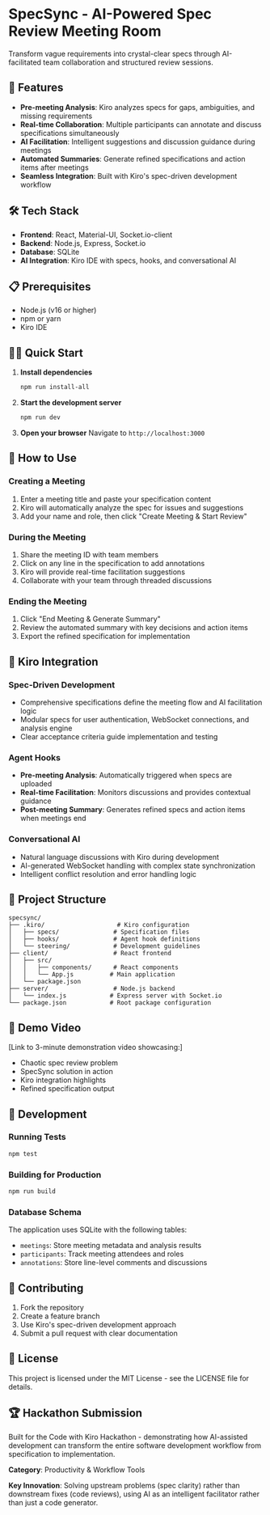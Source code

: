 # SpecSync - AI-Powered Spec Review Meeting Room

Transform vague requirements into crystal-clear specs through AI-facilitated team collaboration and structured review sessions.

## 🚀 Features

- **Pre-meeting Analysis**: Kiro analyzes specs for gaps, ambiguities, and missing requirements
- **Real-time Collaboration**: Multiple participants can annotate and discuss specifications simultaneously
- **AI Facilitation**: Intelligent suggestions and discussion guidance during meetings
- **Automated Summaries**: Generate refined specifications and action items after meetings
- **Seamless Integration**: Built with Kiro's spec-driven development workflow

## 🛠 Tech Stack

- **Frontend**: React, Material-UI, Socket.io-client
- **Backend**: Node.js, Express, Socket.io
- **Database**: SQLite
- **AI Integration**: Kiro IDE with specs, hooks, and conversational AI

## 📋 Prerequisites

- Node.js (v16 or higher)
- npm or yarn
- Kiro IDE

## 🏃‍♂️ Quick Start

1. **Install dependencies**
   ```bash
   npm run install-all
   ```

2. **Start the development server**
   ```bash
   npm run dev
   ```

3. **Open your browser**
   Navigate to `http://localhost:3000`

## 🎯 How to Use

### Creating a Meeting
1. Enter a meeting title and paste your specification content
2. Kiro will automatically analyze the spec for issues and suggestions
3. Add your name and role, then click "Create Meeting & Start Review"

### During the Meeting
1. Share the meeting ID with team members
2. Click on any line in the specification to add annotations
3. Kiro will provide real-time facilitation suggestions
4. Collaborate with your team through threaded discussions

### Ending the Meeting
1. Click "End Meeting & Generate Summary"
2. Review the automated summary with key decisions and action items
3. Export the refined specification for implementation

## 🤖 Kiro Integration

### Spec-Driven Development
- Comprehensive specifications define the meeting flow and AI facilitation logic
- Modular specs for user authentication, WebSocket connections, and analysis engine
- Clear acceptance criteria guide implementation and testing

### Agent Hooks
- **Pre-meeting Analysis**: Automatically triggered when specs are uploaded
- **Real-time Facilitation**: Monitors discussions and provides contextual guidance
- **Post-meeting Summary**: Generates refined specs and action items when meetings end

### Conversational AI
- Natural language discussions with Kiro during development
- AI-generated WebSocket handling with complex state synchronization
- Intelligent conflict resolution and error handling logic

## 📁 Project Structure

```
specsync/
├── .kiro/                    # Kiro configuration
│   ├── specs/               # Specification files
│   ├── hooks/               # Agent hook definitions
│   └── steering/            # Development guidelines
├── client/                  # React frontend
│   ├── src/
│   │   ├── components/      # React components
│   │   └── App.js          # Main application
│   └── package.json
├── server/                  # Node.js backend
│   └── index.js            # Express server with Socket.io
└── package.json            # Root package configuration
```

## 🎥 Demo Video

[Link to 3-minute demonstration video showcasing:]
- Chaotic spec review problem
- SpecSync solution in action
- Kiro integration highlights
- Refined specification output

## 🔧 Development

### Running Tests
```bash
npm test
```

### Building for Production
```bash
npm run build
```

### Database Schema
The application uses SQLite with the following tables:
- `meetings`: Store meeting metadata and analysis results
- `participants`: Track meeting attendees and roles
- `annotations`: Store line-level comments and discussions

## 🤝 Contributing

1. Fork the repository
2. Create a feature branch
3. Use Kiro's spec-driven development approach
4. Submit a pull request with clear documentation

## 📄 License

This project is licensed under the MIT License - see the LICENSE file for details.

## 🏆 Hackathon Submission

Built for the Code with Kiro Hackathon - demonstrating how AI-assisted development can transform the entire software development workflow from specification to implementation.

**Category**: Productivity & Workflow Tools

**Key Innovation**: Solving upstream problems (spec clarity) rather than downstream fixes (code reviews), using AI as an intelligent facilitator rather than just a code generator.